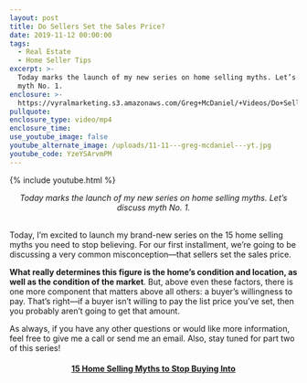 ```yaml
---
layout: post
title: Do Sellers Set the Sales Price?
date: 2019-11-12 00:00:00
tags:
  - Real Estate
  - Home Seller Tips
excerpt: >-
  Today marks the launch of my new series on home selling myths. Let’s discuss
  myth No. 1.
enclosure: >-
  https://vyralmarketing.s3.amazonaws.com/Greg+McDaniel/+Videos/Do+Sellers+Set+the+Sales+Price_+_+15+Home+Selling+Myths+to+Stop+Buying+Into.mp4
pullquote:
enclosure_type: video/mp4
enclosure_time:
use_youtube_image: false
youtube_alternate_image: /uploads/11-11---greg-mcdaniel---yt.jpg
youtube_code: YzeYSArvmPM
---
```


{% include youtube.html %}

<center><em>Today marks the launch of my new series on home selling myths. Let&rsquo;s discuss myth No. 1.</em></center>

<br>Today, I’m excited to launch my brand-new series on the 15 home selling myths you need to stop believing. For our first installment, we’re going to be discussing a very common misconception—that sellers set the sales price.

**What really determines this figure is the home’s condition and location, as well as the condition of the market**. But, above even these factors, there is one more component that matters above all others: a buyer’s willingness to pay. That’s right—if a buyer isn’t willing to pay the list price you’ve set, then you probably aren’t going to get that amount.

As always, if you have any other questions or would like more information, feel free to give me a call or send me an email. Also, stay tuned for part two of this series!

<center><h4><u><strong><a target="_blank" href="https://www.youtube.com/playlist?list=PL4Ay_MVLm6QGE37Lr8a94OqNrVBj-zDIw">15 Home Selling Myths to Stop Buying Into</a></strong></u></h4></center>